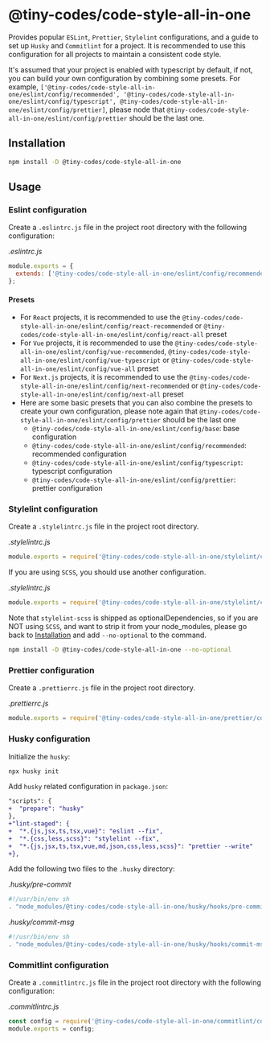 <!-- markdownlint-disable MD036 -->

# @tiny-codes/code-style-all-in-one

Provides popular `ESLint`, `Prettier`, `Stylelint` configurations, and a guide to set up `Husky` and `Commitlint` for a project. It is recommended to use this configuration for all projects to maintain a consistent code style.

It's assumed that your project is enabled with typescript by default, if not, you can build your own configuration by combining some presets. For example, `['@tiny-codes/code-style-all-in-one/eslint/config/recommended', '@tiny-codes/code-style-all-in-one/eslint/config/typescript', @tiny-codes/code-style-all-in-one/eslint/config/prettier]`, please node that `@tiny-codes/code-style-all-in-one/eslint/config/prettier` should be the last one.

## Installation

```bash
npm install -D @tiny-codes/code-style-all-in-one
```

## Usage

### Eslint configuration

Create a `.eslintrc.js` file in the project root directory with the following configuration:

_.eslintrc.js_

```js
module.exports = {
  extends: ['@tiny-codes/code-style-all-in-one/eslint/config/recommended'],
};
```

#### Presets

- For `React` projects, it is recommended to use the `@tiny-codes/code-style-all-in-one/eslint/config/react-recommended` or `@tiny-codes/code-style-all-in-one/eslint/config/react-all` preset
- For `Vue` projects, it is recommended to use the `@tiny-codes/code-style-all-in-one/eslint/config/vue-recommended`, `@tiny-codes/code-style-all-in-one/eslint/config/vue-typescript` or `@tiny-codes/code-style-all-in-one/eslint/config/vue-all` preset
- For `Next.js` projects, it is recommended to use the `@tiny-codes/code-style-all-in-one/eslint/config/next-recommended` or `@tiny-codes/code-style-all-in-one/eslint/config/next-all` preset
- Here are some basic presets that you can also combine the presets to create your own configuration, please note again that `@tiny-codes/code-style-all-in-one/eslint/config/prettier` should be the last one
  - `@tiny-codes/code-style-all-in-one/eslint/config/base`: base configuration
  - `@tiny-codes/code-style-all-in-one/eslint/config/recommended`: recommended configuration
  - `@tiny-codes/code-style-all-in-one/eslint/config/typescript`: typescript configuration
  - `@tiny-codes/code-style-all-in-one/eslint/config/prettier`: prettier configuration

### Stylelint configuration

Create a `.stylelintrc.js` file in the project root directory.

_.stylelintrc.js_

```js
module.exports = require('@tiny-codes/code-style-all-in-one/stylelint/config');
```

If you are using `SCSS`, you should use another configuration.

_.stylelintrc.js_

```js
module.exports = require('@tiny-codes/code-style-all-in-one/stylelint/config/scss');
```

Note that `stylelint-scss` is shipped as optionalDependencies, so if you are NOT using `SCSS`, and want to strip it from your node_modules, please go back to [Installation](#installation) and add `--no-optional` to the command.

```bash
npm install -D @tiny-codes/code-style-all-in-one --no-optional
```

### Prettier configuration

Create a `.prettierrc.js` file in the project root directory.

_.prettierrc.js_

```js
module.exports = require('@tiny-codes/code-style-all-in-one/prettier/config');
```

### Husky configuration

Initialize the `husky`:

```bash
npx husky init
```

Add `husky` related configuration in `package.json`:

```diff
"scripts": {
+  "prepare": "husky"
},
+"lint-staged": {
+  "*.{js,jsx,ts,tsx,vue}": "eslint --fix",
+  "*.{css,less,scss}": "stylelint --fix",
+  "*.{js,jsx,ts,tsx,vue,md,json,css,less,scss}": "prettier --write"
+},
```

Add the following two files to the `.husky` directory:

_.husky/pre-commit_

```bash
#!/usr/bin/env sh
. "node_modules/@tiny-codes/code-style-all-in-one/husky/hooks/pre-commit.sh"
```

_.husky/commit-msg_

```bash
#!/usr/bin/env sh
. "node_modules/@tiny-codes/code-style-all-in-one/husky/hooks/commit-msg.sh"
```

### Commitlint configuration

Create a `.commitlintrc.js` file in the project root directory with the following configuration:

_.commitlintrc.js_

```js
const config = require('@tiny-codes/code-style-all-in-one/commitlint/config');
module.exports = config;
```
